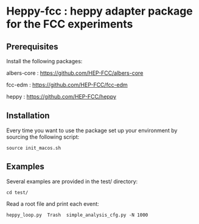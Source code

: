 Heppy-fcc : heppy adapter package for the FCC experiments
================================================================

Prerequisites
-------------

Install the following packages: 

albers-core : https://github.com/HEP-FCC/albers-core

fcc-edm : https://github.com/HEP-FCC/fcc-edm

heppy : https://github.com/HEP-FCC/heppy

Installation
------------

Every time you want to use the package set up your environment by sourcing
the following script:

    source init_macos.sh


Examples
--------

Several examples are provided in the test/ directory:

    cd test/

Read a root file and print each event:

    heppy_loop.py  Trash  simple_analysis_cfg.py -N 1000
